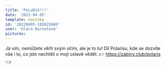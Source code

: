 ```yaml
---
title: 'PoLaRiS!!!'
date: '2022-04-05'
template: novinka
id: '20220405-185025000'
user: 'Klára Barnatová'
pictures:
---
```

Já vím, nemůžete věřit svým očím, ale je to tu! Díl Polarisu, kde se dozvíte vše i to, co jste nechtěli o mojí oslavě vědět.
👉 https://zabiny.club/polaris 👈
